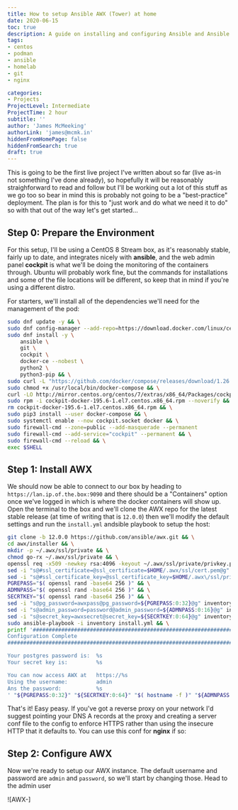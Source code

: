 ```yaml
---
title: How to setup Ansible AWX (Tower) at home
date: 2020-06-15
toc: true
description: A guide on installing and configuring Ansible and Ansible AWX (open-source clone of Ansible Tower) at home to manage configuration for your home lab, including off-site git repo for disaster recovery.
tags:
- centos
- podman
- ansible
- homelab
- git
- nginx

categories:
- Projects
ProjectLevel: Intermediate
ProjectTime: 2 hour
subtitle: ''
author: 'James McMeeking'
authorLink: 'james@mcmk.in'
hiddenFromHomePage: false
hiddenFromSearch: true
draft: true
---
```


<!--more-->

This is going to be the first live project I've written about so far (live as-in not something I've done already), so hopefully it will be reasonably straighforward to read and follow but I'll be working out a lot of this stuff as we go too so bear in mind this is probably not going to be a "best-practice" deployment. The plan is for this to "just work and do what we need it to do" so with that out of the way let's get started...

## Step 0: Prepare the Environment

For this setup, I'll be using a CentOS 8 Stream box, as it's reasonably stable, fairly up to date, and integrates nicely with **ansible**, and the web admin panel **cockpit** is what we'll be doing the monitoring of the containers through. Ubuntu will probably work fine, but the commands for installations and some of the file locations will be different, so keep that in mind if you're using a different distro.

For starters, we'll install all of the dependencies we'll need for the management of the pod:

```bash
sudo dnf update -y && \
sudo dnf config-manager --add-repo=https://download.docker.com/linux/centos/docker-ce.repo && \
sudo dnf install -y \
    ansible \
    git \
    cockpit \
    docker-ce --nobest \
    python2 \
    python3-pip && \
sudo curl -L "https://github.com/docker/compose/releases/download/1.26.0/docker-compose-$(uname -s)-$(uname -m)" -o /usr/local/bin/docker-compose && \
sudo chmod +x /usr/local/bin/docker-compose && \
curl -LO http://mirror.centos.org/centos/7/extras/x86_64/Packages/cockpit-docker-195.6-1.el7.centos.x86_64.rpm && \
sudo rpm -i cockpit-docker-195.6-1.el7.centos.x86_64.rpm --noverify && \
rm cockpit-docker-195.6-1.el7.centos.x86_64.rpm && \
sudo pip3 install --user docker-compose && \
sudo systemctl enable --now cockpit.socket docker && \
sudo firewall-cmd --zone=public --add-masquerade --permanent
sudo firewall-cmd --add-service="cockpit" --permanent && \
sudo firewall-cmd --reload && \
exec $SHELL
```

## Step 1: Install AWX

We should now be able to connect to our box by heading to `https://lan.ip.of.the.box:9090` and there should be a "Containers" option once we've logged in which is where the docker containers will show up. Open the terminal to the box and we'll clone the AWX repo for the latest stable release (at time of writing that is `12.0.0`) then we'll modify the default settings and run the `install.yml` andsible playbook to setup the host:

```bash
git clone -b 12.0.0 https://github.com/ansible/awx.git && \
cd awx/installer && \
mkdir -p ~/.awx/ssl/private && \
chmod go-rx ~/.awx/ssl/private && \
openssl req -x509 -newkey rsa:4096 -keyout ~/.awx/ssl/private/privkey.pem -out ~/.awx/ssl/cert.pem -days 3650 -nodes -subj "/CN=\"$( hostname -f )\"" && \
sed -i "s@#ssl_certificate=@ssl_certificate=$HOME/.awx/ssl/cert.pem@g" inventory && \
sed -i "s@#ssl_certificate_key=@ssl_certificate_key=$HOME/.awx\/ssl/private/privkey.pem@g" inventory && \
PGREPASS="$( openssl rand -base64 256 )" && \
ADMNPASS="$( openssl rand -base64 256 )" && \
SECRTKEY="$( openssl rand -base64 256 )" && \
sed -i "s@pg_password=awxpass@pg_password=${PGREPASS:0:32}@g" inventory && \
sed -i "s@admin_password=password@admin_password=${ADMNPASS:0:16}@g" inventory && \
sed -i "s@secret_key=awxsecret@secret_key=${SECRTKEY:0:64}@g" inventory && \
sudo ansible-playbook -i inventory install.yml && \
printf '#######################################################################
Configuration Complete
#######################################################################

Your postgres password is:  %s
Your secret key is:         %s

You can now access AWX at   https://%s
Using the username:         admin
Ans the password:           %s
' "${PGREPASS:0:32}" "${SECRTKEY:0:64}" "$( hostname -f )" "${ADMNPASS:0:16}"
```

That's it! Easy peasy. If you've got a reverse proxy on your network I'd suggest pointing your DNS A records at the proxy and creating a server conf file to the config to enforce HTTPS rather than using the insecure HTTP that it defaults to. You can use this conf for **nginx** if so:

## Step 2: Configure AWX

Now we're ready to setup our AWX instance. The default username and password are `admin` and `password`, so we'll start by changing those. Head to the admin user 

![AWX-]